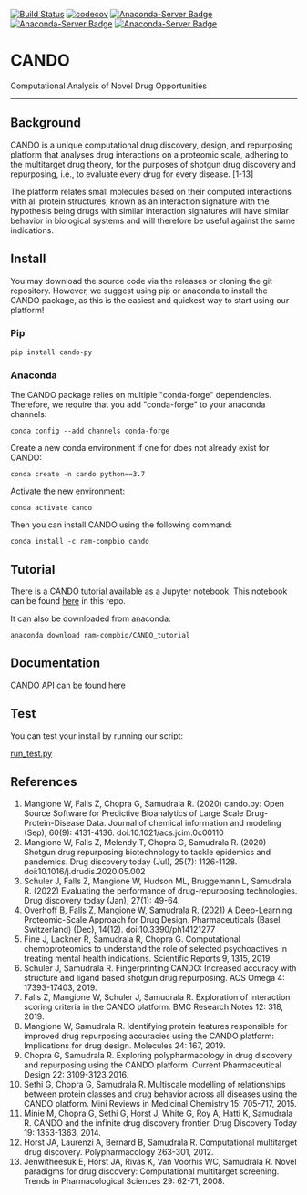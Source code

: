 
[![Build Status](https://travis-ci.com/ram-compbio/CANDO.svg?branch=master)](https://travis-ci.com/ram-compbio/CANDO)
[![codecov](https://codecov.io/gh/ram-compbio/CANDO/branch/master/graph/badge.svg)](https://codecov.io/gh/ram-compbio/CANDO)
[![Anaconda-Server Badge](https://anaconda.org/ram-compbio/cando/badges/version.svg)](https://anaconda.org/ram-compbio/cando)
[![Anaconda-Server Badge](https://anaconda.org/ram-compbio/cando/badges/license.svg)](https://anaconda.org/ram-compbio/cando)
[![Anaconda-Server Badge](https://anaconda.org/ram-compbio/cando/badges/downloads.svg)](https://anaconda.org/ram-compbio/cando)

# CANDO

Computational Analysis of Novel Drug Opportunities

---

## Background

CANDO is a unique computational drug discovery, design, and repurposing platform that analyses drug interactions on a proteomic scale, adhering to the multitarget drug theory, for the purposes of shotgun drug discovery and repurposing, i.e., to evaluate every drug for every disease. [1-13]

The platform relates small molecules based on their computed interactions with all protein structures, known as an interaction signature with the hypothesis being drugs with similar interaction signatures will have similar behavior in biological systems and will therefore be useful against the same indications.


## Install

You may download the source code via the releases or cloning the git repository. However, we suggest using pip or anaconda to install the CANDO package, as this is the easiest and quickest way to start using our platform! 


### Pip

`pip install cando-py`


### Anaconda

The CANDO package relies on multiple "conda-forge" dependencies. Therefore, we require that you add "conda-forge" to your anaconda channels: 

`conda config --add channels conda-forge`

Create a new conda environment if one for does not already exist for CANDO:

`conda create -n cando python==3.7 `

Activate the new environment:

`conda activate cando`

Then you can install CANDO using the following command:

`conda install -c ram-compbio cando`


## Tutorial

There is a CANDO tutorial available as a Jupyter notebook.
This notebook can be found [here](https://github.com/ram-compbio/CANDO/blob/master/CANDO_tutorial.ipynb) in this repo.

It can also be downloaded from anaconda:

`anaconda download ram-compbio/CANDO_tutorial`


## Documentation

CANDO API can be found [here](https://github.com/ram-compbio/CANDO/blob/master/docs)


## Test

You can test your install by running our script:

[run_test.py](https://github.com/ram-compbio/CANDO/blob/master/run_test.py)


## References
1. Mangione W, Falls Z, Chopra G, Samudrala R. (2020) cando.py: Open Source Software for Predictive Bioanalytics of Large Scale Drug-Protein-Disease Data. Journal of chemical information and modeling (Sep), 60(9): 4131-4136. doi:10.1021/acs.jcim.0c00110
2. Mangione W, Falls Z, Melendy T, Chopra G, Samudrala R. (2020) Shotgun drug repurposing biotechnology to tackle epidemics and pandemics. Drug discovery today (Jul), 25(7): 1126-1128. doi:10.1016/j.drudis.2020.05.002
3. Schuler J, Falls Z, Mangione W, Hudson ML, Bruggemann L, Samudrala R. (2022) Evaluating the performance of drug-repurposing technologies. Drug discovery today (Jan), 27(1): 49-64.
4. Overhoff B, Falls Z, Mangione W, Samudrala R. (2021) A Deep-Learning Proteomic-Scale Approach for Drug Design. Pharmaceuticals (Basel, Switzerland) (Dec), 14(12). doi:10.3390/ph14121277
5. Fine J, Lackner R, Samudrala R, Chopra G. Computational chemoproteomics to understand the role of selected psychoactives in treating mental health indications. Scientific Reports 9, 1315, 2019.
6. Schuler J, Samudrala R. Fingerprinting CANDO: Increased accuracy with structure and ligand based shotgun drug repurposing. ACS Omega 4: 17393-17403, 2019.
7. Falls Z, Mangione W, Schuler J, Samudrala R. Exploration of interaction scoring criteria in the CANDO platform. BMC Research Notes 12: 318, 2019.
8. Mangione W, Samudrala R. Identifying protein features responsible for improved drug repurposing accuracies using the CANDO platform: Implications for drug design. Molecules 24: 167, 2019.
9. Chopra G, Samudrala R. Exploring polypharmacology in drug discovery and repurposing using the CANDO platform. Current Pharmaceutical Design 22: 3109-3123 2016.
10. Sethi G, Chopra G, Samudrala R. Multiscale modelling of relationships between protein classes and drug behavior across all diseases using the CANDO platform. Mini Reviews in Medicinal Chemistry 15: 705-717, 2015.
11. Minie M, Chopra G, Sethi G, Horst J, White G, Roy A, Hatti K, Samudrala R. CANDO and the infinite drug discovery frontier. Drug Discovery Today 19: 1353-1363, 2014.
12. Horst JA, Laurenzi A, Bernard B, Samudrala R. Computational multitarget drug discovery. Polypharmacology 263-301, 2012.
13. Jenwitheesuk E, Horst JA, Rivas K, Van Voorhis WC, Samudrala R. Novel paradigms for drug discovery: Computational multitarget screening. Trends in Pharmacological Sciences 29: 62-71, 2008.
